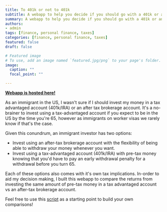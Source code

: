 ```yaml
---
title: To 401k or not to 401k 
subtitle: A webapp to help you decide if you should go with a 401k or an after-tax brokerage account.
summary: A webapp to help you decide if you should go with a 401k or an after-tax brokerage account.
authors:
- admin
tags: [finance, personal finance, taxes]
categories: [finance, personal finance, taxes]
featured: false
draft: false

# Featured image
# To use, add an image named `featured.jpg/png` to your page's folder. 
image:
  caption: ""
  focal_point: ""

---
```


**[Webapp is hosted here!](https://www.401k-helper.kearanky.com/)**

As an immigrant in the US, I wasn't sure if I should invest my money in a tax advantaged account (401k/IRA) or an after tax brokerage account. It's a no-brainer to invest using a tax-advantaged account if you expect to be in the US by the time you're 65, however as immigrants on worker visas we rarely know if that's the case.  

Given this conundrum, an immigrant investor has two options:

* Invest using an after-tax brokerage account with the flexibility of being able to withdraw your money whenever you want.
* Invest using a tax-advantaged account (401k/IRA) with pre-tax money knowing that you'd have to pay an early withdrawal penalty for a withdrawal before you turn 65.  

Each of these options also comes with it's own tax implications. In-order to aid my decision making, I built this webapp to compare the returns from investing the same amount of pre-tax money in a tax advantaged account vs an after-tax brokerage account.

Feel free to use this [script](https://github.com/earankyk/401k_helper) as a starting point to build your own comparisons!